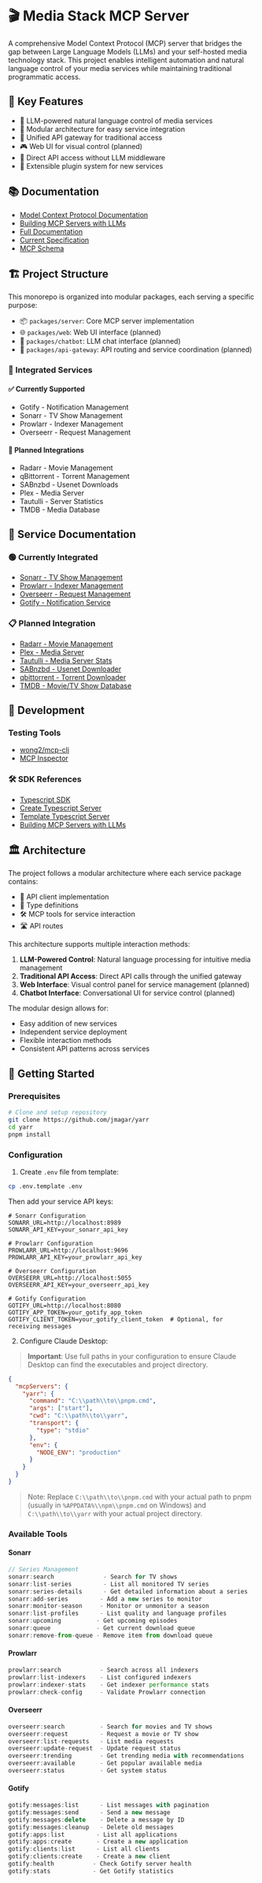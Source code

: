 # 🎬 Media Stack MCP Server

A comprehensive Model Context Protocol (MCP) server that bridges the gap between Large Language Models (LLMs) and your self-hosted media technology stack. This project enables intelligent automation and natural language control of your media services while maintaining traditional programmatic access.

## 🎯 Key Features

- 🤖 LLM-powered natural language control of media services
- 🔌 Modular architecture for easy service integration
- 🔄 Unified API gateway for traditional access
- 🎮 Web UI for visual control (planned)
- 🔐 Direct API access without LLM middleware
- 🧩 Extensible plugin system for new services

## 📚 Documentation

- [Model Context Protocol Documentation](https://modelcontextprotocol.io/)
- [Building MCP Servers with LLMs](https://modelcontextprotocol.io/tutorials/building-mcp-with-llms)
- [Full Documentation](https://modelcontextprotocol.io/docs)
- [Current Specification](https://spec.modelcontextprotocol.io/specification/2024-11-05/)
- [MCP Schema](https://github.com/modelcontextprotocol/specification/tree/main/schema)

## 🏗️ Project Structure

This monorepo is organized into modular packages, each serving a specific purpose:

- 📦 `packages/server`: Core MCP server implementation
- 🌐 `packages/web`: Web UI interface (planned)
- 💬 `packages/chatbot`: LLM chat interface (planned)
- 🔀 `packages/api-gateway`: API routing and service coordination (planned)

### 🔧 Integrated Services

#### ✅ Currently Supported
- Gotify - Notification Management
- Sonarr - TV Show Management
- Prowlarr - Indexer Management
- Overseerr - Request Management

#### 🚧 Planned Integrations
- Radarr - Movie Management
- qBittorrent - Torrent Management
- SABnzbd - Usenet Downloads
- Plex - Media Server
- Tautulli - Server Statistics
- TMDB - Media Database

## 📖 Service Documentation

### 🟢 Currently Integrated
- [Sonarr - TV Show Management](https://sonarr.tv/docs/api/)
- [Prowlarr - Indexer Management](https://prowlarr.com/docs/api/)
- [Overseerr - Request Management](https://api-docs.overseerr.dev/)
- [Gotify - Notification Service](https://gotify.net/api-docs)

### 📋 Planned Integration
- [Radarr - Movie Management](https://radarr.video/docs/api/)
- [Plex - Media Server](https://plexapi.dev/Intro)
- [Tautulli - Media Server Stats](https://github.com/Tautulli/Tautulli/wiki/Tautulli-API-Reference)
- [SABnzbd - Usenet Downloader](https://sabnzbd.org/wiki/advanced/api)
- [qbittorrent - Torrent Downloader](https://github.com/qbittorrent/wiki/blob/master/WebUI-API-(qBittorrent-5.0).md)
- [TMDB - Movie/TV Show Database](https://developer.themoviedb.org/docs)

## 🧪 Development

### Testing Tools
- [wong2/mcp-cli](https://github.com/wong2/mcp-cli)
- [MCP Inspector](https://modelcontextprotocol.io/docs/tools/inspector)

### 🛠️ SDK References
- [Typescript SDK](https://github.com/modelcontextprotocol/typescript-sdk/blob/main/README.md)
- [Create Typescript Server](https://github.com/modelcontextprotocol/create-typescript-server/blob/main/README.md)
- [Template Typescript Server](https://github.com/modelcontextprotocol/create-typescript-server/blob/main/template/README.md.ejs)
- [Building MCP Servers with LLMs](https://modelcontextprotocol.io/llms-full.txt)

## 🏛️ Architecture

The project follows a modular architecture where each service package contains:
- 🔌 API client implementation
- 📝 Type definitions
- 🛠️ MCP tools for service interaction
- 🛣️ API routes

This architecture supports multiple interaction methods:
1. **LLM-Powered Control**: Natural language processing for intuitive media management
2. **Traditional API Access**: Direct API calls through the unified gateway
3. **Web Interface**: Visual control panel for service management (planned)
4. **Chatbot Interface**: Conversational UI for service control (planned)

The modular design allows for:
- Easy addition of new services
- Independent service deployment
- Flexible interaction methods
- Consistent API patterns across services

## 🚀 Getting Started

### Prerequisites
```bash
# Clone and setup repository
git clone https://github.com/jmagar/yarr
cd yarr
pnpm install
```

### Configuration

1. Create `.env` file from template:
```bash
cp .env.template .env
```

Then add your service API keys:
```env
# Sonarr Configuration
SONARR_URL=http://localhost:8989
SONARR_API_KEY=your_sonarr_api_key

# Prowlarr Configuration  
PROWLARR_URL=http://localhost:9696
PROWLARR_API_KEY=your_prowlarr_api_key

# Overseerr Configuration
OVERSEERR_URL=http://localhost:5055
OVERSEERR_API_KEY=your_overseerr_api_key

# Gotify Configuration
GOTIFY_URL=http://localhost:8080
GOTIFY_APP_TOKEN=your_gotify_app_token
GOTIFY_CLIENT_TOKEN=your_gotify_client_token  # Optional, for receiving messages
```

2. Configure Claude Desktop:

> **Important**: Use full paths in your configuration to ensure Claude Desktop can find the executables and project directory.

```json
{
  "mcpServers": {
    "yarr": {
      "command": "C:\\path\\to\\pnpm.cmd",
      "args": ["start"],
      "cwd": "C:\\path\\to\\yarr",
      "transport": {
        "type": "stdio"
      },
      "env": {
        "NODE_ENV": "production"
      }
    }
  }
}
```

> Note: Replace `C:\\path\\to\\pnpm.cmd` with your actual path to pnpm (usually in `%APPDATA%\\npm\\pnpm.cmd` on Windows) and `C:\\path\\to\\yarr` with your actual project directory.

### Available Tools

#### Sonarr
```typescript
// Series Management
sonarr:search              - Search for TV shows
sonarr:list-series         - List all monitored TV series  
sonarr:series-details      - Get detailed information about a series
sonarr:add-series         - Add a new series to monitor
sonarr:monitor-season     - Monitor or unmonitor a season
sonarr:list-profiles      - List quality and language profiles
sonarr:upcoming          - Get upcoming episodes
sonarr:queue             - Get current download queue
sonarr:remove-from-queue - Remove item from download queue
```

#### Prowlarr
```typescript
prowlarr:search           - Search across all indexers
prowlarr:list-indexers    - List configured indexers
prowlarr:indexer-stats    - Get indexer performance stats
prowlarr:check-config     - Validate Prowlarr connection
```

#### Overseerr
```typescript
overseerr:search          - Search for movies and TV shows
overseerr:request         - Request a movie or TV show
overseerr:list-requests   - List media requests
overseerr:update-request  - Update request status
overseerr:trending        - Get trending media with recommendations
overseerr:available       - Get popular available media
overseerr:status          - Get system status
```

#### Gotify
```typescript
gotify:messages:list      - List messages with pagination
gotify:messages:send      - Send a new message
gotify:messages:delete    - Delete a message by ID
gotify:messages:cleanup   - Delete old messages
gotify:apps:list         - List all applications
gotify:apps:create       - Create a new application
gotify:clients:list      - List all clients
gotify:clients:create    - Create a new client
gotify:health           - Check Gotify server health
gotify:stats            - Get Gotify statistics
```
